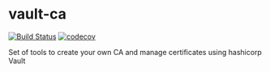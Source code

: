 # vault-ca
[![Build Status](https://travis-ci.org/crisidev/vault-ca.svg?branch=master)](https://travis-ci.org/crisidev/vault-ca) [![codecov](https://codecov.io/gh/crisidev/vault-ca/branch/master/graph/badge.svg)](https://codecov.io/gh/crisidev/vault-ca)


Set of tools to create your own CA and manage certificates using hashicorp Vault
